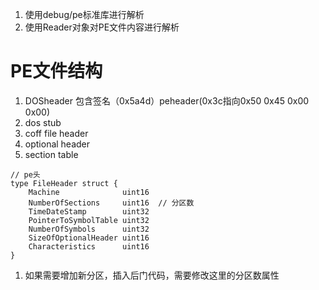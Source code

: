 

1. 使用debug/pe标准库进行解析
2. 使用Reader对象对PE文件内容进行解析

# PE文件结构

1. DOSheader 包含签名（0x5a4d）peheader(0x3c指向0x50 0x45 0x00 0x00)
2. dos stub
3. coff file header
4. optional header
5. section table

```
// pe头
type FileHeader struct {
	Machine              uint16
	NumberOfSections     uint16  // 分区数
	TimeDateStamp        uint32
	PointerToSymbolTable uint32
	NumberOfSymbols      uint32
	SizeOfOptionalHeader uint16
	Characteristics      uint16
}
```
1. 如果需要增加新分区，插入后门代码，需要修改这里的分区数属性
